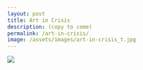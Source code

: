 ```yaml
---
layout: post
title: Art in Crisis
description: (copy to come)
permalink: /art-in-crisis/
image: /assets/images/art-in-crisis_t.jpg
---
```


![](http://art.peteashton.com/assets/images/art-in-crisis.jpg)
